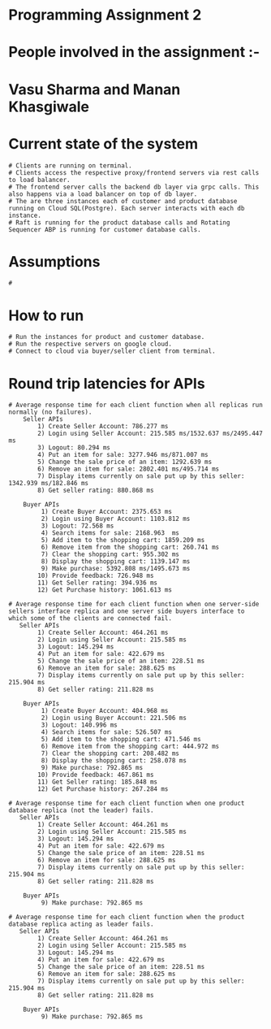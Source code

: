 # Programming Assignment 2
# People involved in the assignment :- 
# Vasu Sharma and Manan Khasgiwale

# Current state of the system
    # Clients are running on terminal.
    # Clients access the respective proxy/frontend servers via rest calls to load balancer.
    # The frontend server calls the backend db layer via grpc calls. This also happens via a load balancer on top of db layer. 
    # The are three instances each of customer and product database running on Cloud SQL(Postgre). Each server interacts with each db instance. 
    # Raft is running for the product database calls and Rotating Sequencer ABP is running for customer database calls.

# Assumptions
    # 

# How to run
    # Run the instances for product and customer database.
    # Run the respective servers on google cloud.
    # Connect to cloud via buyer/seller client from terminal.

# Round trip latencies for APIs
    # Average response time for each client function when all replicas run normally (no failures).
        Seller APIs
            1) Create Seller Account: 786.277 ms
            2) Login using Seller Account: 215.585 ms/1532.637 ms/2495.447 ms
            3) Logout: 80.294 ms
            4) Put an item for sale: 3277.946 ms/871.007 ms
            5) Change the sale price of an item: 1292.639 ms
            6) Remove an item for sale: 2802.401 ms/495.714 ms
            7) Display items currently on sale put up by this seller: 1342.939 ms/182.846 ms
            8) Get seller rating: 880.868 ms

        Buyer APIs
             1) Create Buyer Account: 2375.653 ms
             2) Login using Buyer Account: 1103.812 ms
             3) Logout: 72.568 ms
             4) Search items for sale: 2168.963  ms
             5) Add item to the shopping cart: 1859.209 ms
             6) Remove item from the shopping cart: 260.741 ms
             7) Clear the shopping cart: 955.302 ms
             8) Display the shopping cart: 1139.147 ms
             9) Make purchase: 5392.808 ms/1495.673 ms
            10) Provide feedback: 726.948 ms
            11) Get Seller rating: 394.936 ms
            12) Get Purchase history: 1061.613 ms

    # Average response time for each client function when one server-side sellers interface replica and one server side buyers interface to which some of the clients are connected fail.
       Seller APIs
            1) Create Seller Account: 464.261 ms
            2) Login using Seller Account: 215.585 ms
            3) Logout: 145.294 ms
            4) Put an item for sale: 422.679 ms
            5) Change the sale price of an item: 228.51 ms
            6) Remove an item for sale: 288.625 ms
            7) Display items currently on sale put up by this seller: 215.904 ms
            8) Get seller rating: 211.828 ms

        Buyer APIs
             1) Create Buyer Account: 404.968 ms
             2) Login using Buyer Account: 221.506 ms
             3) Logout: 140.996 ms
             4) Search items for sale: 526.507 ms
             5) Add item to the shopping cart: 471.546 ms
             6) Remove item from the shopping cart: 444.972 ms
             7) Clear the shopping cart: 208.482 ms
             8) Display the shopping cart: 258.078 ms
             9) Make purchase: 792.865 ms
            10) Provide feedback: 467.861 ms
            11) Get Seller rating: 185.848 ms
            12) Get Purchase history: 267.284 ms

    # Average response time for each client function when one product database replica (not the leader) fails.
       Seller APIs
            1) Create Seller Account: 464.261 ms
            2) Login using Seller Account: 215.585 ms
            3) Logout: 145.294 ms
            4) Put an item for sale: 422.679 ms
            5) Change the sale price of an item: 228.51 ms
            6) Remove an item for sale: 288.625 ms
            7) Display items currently on sale put up by this seller: 215.904 ms
            8) Get seller rating: 211.828 ms

        Buyer APIs
             9) Make purchase: 792.865 ms

    # Average response time for each client function when the product database replica acting as leader fails.
       Seller APIs
            1) Create Seller Account: 464.261 ms
            2) Login using Seller Account: 215.585 ms
            3) Logout: 145.294 ms
            4) Put an item for sale: 422.679 ms
            5) Change the sale price of an item: 228.51 ms
            6) Remove an item for sale: 288.625 ms
            7) Display items currently on sale put up by this seller: 215.904 ms
            8) Get seller rating: 211.828 ms

        Buyer APIs
             9) Make purchase: 792.865 ms